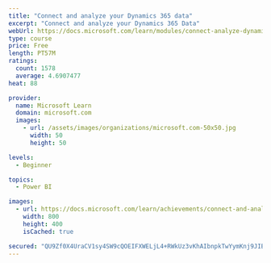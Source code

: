 ```yaml
---
title: "Connect and analyze your Dynamics 365 data​"
excerpt: "Connect and analyze your Dynamics 365 Data​"
webUrl: https://docs.microsoft.com/learn/modules/connect-analyze-dynamics-365-data/
type: course
price: Free
length: PT57M
ratings:
  count: 1578
  average: 4.6907477
heat: 88

provider:
  name: Microsoft Learn
  domain: microsoft.com
  images:
    - url: /assets/images/organizations/microsoft.com-50x50.jpg
      width: 50
      height: 50

levels:
  - Beginner

topics:
  - Power BI

images:
  - url: https://docs.microsoft.com/learn/achievements/connect-and-analyze-your-microsoft-dynamics-365-data-social.png
    width: 800
    height: 400
    isCached: true

secured: "QU9Zf0X4UraCV1sy4SW9cQOEIFXWELjL4+RWkUz3vKhAIbnpkTwYymKnj9JIBMEgeRUx+RxupzFReA+k6n6T0U2GLYBANKi6BK994Hx0KpjpDNkvqX58t2Ht2BdXmUKJYKH9+1cQgyWsn/ETcQTCWXAlw8nkLMsdtLdbJYr7t/p9/O7oM4O+V0v6h7S/QFCfSCkbjUX+di24kkbUoMGC1CF4sQAAGIF/OUNwZJYHrqOd9yVm1mP/CBI6xy4x3oKa9UMmqW9QjTrHyZpFwDGnFfPPLHiu147B2vQ6+TgH1eNeHTG0tF3ejWmA3Ls/mlU2zG2UUx8Iz5g1cz1tItgka/HeYcF6f1cu6cOZ/dKFAQL+nRc5Gh95Eq2xynMSuOeqXiXmzztpPkawxWZ62jjzrQJGhuksgM311tHqwMdgbn4=;smrzZHr0CJTtogOSF5OELg=="
---
```


